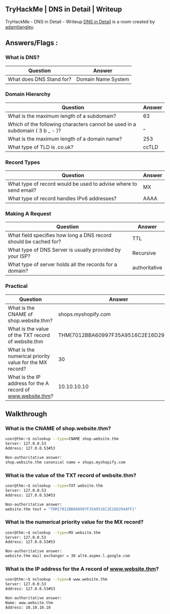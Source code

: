 TryHackMe | DNS in Detail | Writeup
---
TryHackMe - DNS in Detail - Writeup
[DNS in Detail](https://tryhackme.com/room/dnsindetail) is a room created by [adamtlangley](https://tryhackme.com/p/adamtlangley).

Answers/Flags :
---
### What is DNS?

| Question | Answer |
|----------|---------|
|What does DNS Stand for?|Domain Name System|

### Domain Hierarchy

| Question | Answer |
|----------|---------|
|What is the maximum length of a subdomain?|63|
|Which of the following characters cannot be used in a subdomain ( 3 b _ - )?|_ |
|What is the maximum length of a domain name?|253|
|What type of TLD is .co.uk?|ccTLD|

### Record Types

| Question | Answer |
|----------|---------|
|What type of record would be used to advise where to send email?|MX|
|What type of record handles IPv6 addresses?|AAAA|

### Making A Request 

| Question | Answer |
|----------|---------|
|What field specifies how long a DNS record should be cached for?|TTL|
|What type of DNS Server is usually provided by your ISP?|Recursive|
|What type of server holds all the records for a domain?|authoritative|

### Practical

| Question | Answer |
|----------|---------|
|What is the CNAME of shop.website.thm?|shops.myshopify.com|
|What is the value of the TXT record of website.thm|THM{7012BBA60997F35A9516C2E16D2944FF}|
|What is the numerical priority value for the MX record?|30|
|What is the IP address for the A record of www.website.thm?|10.10.10.10|

Walkthrough
---

### What is the CNAME of shop.website.thm?

```sh
user@thm:~$ nslookup --type=CNAME shop.website.thm
Server: 127.0.0.53
Address: 127.0.0.53#53

Non-authoritative answer:
shop.website.thm canonical name = shops.myshopify.com
```

### What is the value of the TXT record of website.thm?

```sh
user@thm:~$ nslookup --type=TXT website.thm
Server: 127.0.0.53
Address: 127.0.0.53#53

Non-authoritative answer:
website.thm text = "THM{7012BBA60997F35A9516C2E16D2944FF}"
```

### What is the numerical priority value for the MX record?

```sh
user@thm:~$ nslookup --type=MX website.thm
Server: 127.0.0.53
Address: 127.0.0.53#53

Non-authoritative answer:
website.thm mail exchanger = 30 alt4.aspmx.l.google.com
```

### What is the IP address for the A record of www.website.thm?

```sh
user@thm:~$ nslookup --type=A www.website.thm
Server: 127.0.0.53
Address: 127.0.0.53#53

Non-authoritative answer:
Name: www.website.thm
Address: 10.10.10.10
```
